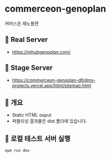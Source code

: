 # commerceon-genoplan
커머스온 제노플랜

## 📌 Real Server
- https://mhubgenoplan.com/

## 📌 Stage Server
- https://commerceon-genoplan-dltjdms-projects.vercel.app/html/sitemap.html

## 📌 개요
- Static HTML ouput
- 퍼블리싱 결과물은 dist 폴더에 있습니다.

## 📌 로컬 테스트 서버 실행
```
npm run dev
```
